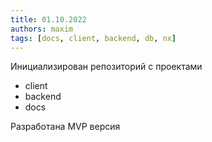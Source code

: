 ```yaml
---
title: 01.10.2022
authors: maxim
tags: [docs, client, backend, db, nx]
---
```


Инициализирован репозиторий с проектами
* client
* backend
* docs

Разработана MVP версия
